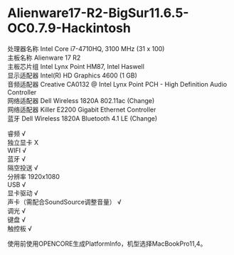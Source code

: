 # Alienware17-R2-BigSur11.6.5-OC0.7.9-Hackintosh

处理器名称  	Intel Core i7-4710HQ, 3100 MHz (31 x 100)  
主板名称  	 Alienware 17 R2  
主板芯片组  	Intel Lynx Point HM87, Intel Haswell  
显示适配器  	Intel(R) HD Graphics 4600 (1 GB)  
音频适配器  	Creative CA0132 @ Intel Lynx Point PCH - High Definition Audio Controller  
网络适配器  	Dell Wireless 1820A 802.11ac (Change)  
网络适配器  	Killer E2200 Gigabit Ethernet Controller  
蓝牙        Dell Wireless 1820A Bluetooth 4.1 LE (Change)  
    
睿频                               √  
独立显卡                            X  
WIFI                              √  
蓝牙                               √  
隔空投送                            √  
分辨率                             1920x1080  
USB                               √  
显卡驱动                            √  
声卡（需配合SoundSource调整音量）     √  
调光                               √  
键盘                               √  
触控板                             √  
    
使用前使用OPENCORE生成Platformlnfo，机型选择MacBookPro11,4。
